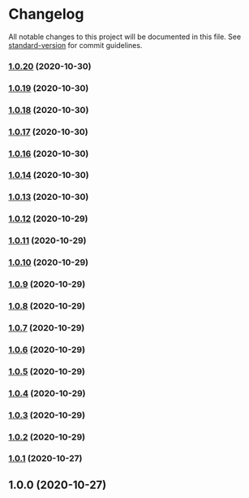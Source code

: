 # Changelog

All notable changes to this project will be documented in this file. See [standard-version](https://github.com/conventional-changelog/standard-version) for commit guidelines.

### [1.0.20](https://github.com/hectorlopezv/tribe_lib/compare/v1.0.19...v1.0.20) (2020-10-30)

### [1.0.19](https://github.com/hectorlopezv/tribe_lib/compare/v1.0.18...v1.0.19) (2020-10-30)

### [1.0.18](https://github.com/hectorlopezv/tribe_lib/compare/v1.0.17...v1.0.18) (2020-10-30)

### [1.0.17](https://github.com/hectorlopezv/tribe_lib/compare/v1.0.16...v1.0.17) (2020-10-30)

### [1.0.16](https://github.com/hectorlopezv/tribe_lib/compare/v1.0.15...v1.0.16) (2020-10-30)

### [1.0.14](https://github.com/hectorlopezv/tribe_lib/compare/v1.0.15...v1.0.14) (2020-10-30)

### [1.0.13](https://github.com/hectorlopezv/tribe_lib/compare/v1.0.15...v1.0.13) (2020-10-30)

### [1.0.12](https://github.com/hectorlopezv/tribe_lib/compare/v1.0.11...v1.0.12) (2020-10-29)

### [1.0.11](https://github.com/hectorlopezv/tribe_lib/compare/v1.0.10...v1.0.11) (2020-10-29)

### [1.0.10](https://github.com/hectorlopezv/tribe_lib/compare/v1.0.9...v1.0.10) (2020-10-29)

### [1.0.9](https://github.com/hectorlopezv/tribe_lib/compare/v1.0.8...v1.0.9) (2020-10-29)

### [1.0.8](https://github.com/hectorlopezv/tribe_lib/compare/v1.0.7...v1.0.8) (2020-10-29)

### [1.0.7](https://github.com/hectorlopezv/tribe_lib/compare/v1.0.6...v1.0.7) (2020-10-29)

### [1.0.6](https://github.com/hectorlopezv/tribe_lib/compare/v1.0.5...v1.0.6) (2020-10-29)

### [1.0.5](https://github.com/hectorlopezv/tribe_lib/compare/v1.0.4...v1.0.5) (2020-10-29)

### [1.0.4](https://github.com/hectorlopezv/tribe_lib/compare/v1.0.3...v1.0.4) (2020-10-29)

### [1.0.3](https://github.com/hectorlopezv/tribe_lib/compare/v1.0.2...v1.0.3) (2020-10-29)

### [1.0.2](https://github.com/hectorlopezv/tribe_lib/compare/v1.0.1...v1.0.2) (2020-10-29)

### [1.0.1](https://github.com/hectorlopezv/tribe_lib/compare/v1.0.0...v1.0.1) (2020-10-27)

## 1.0.0 (2020-10-27)
